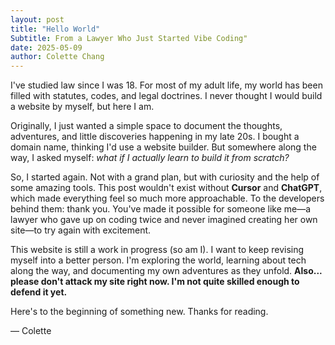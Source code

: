 ```yaml
---
layout: post
title: "Hello World"
Subtitle: From a Lawyer Who Just Started Vibe Coding"
date: 2025-05-09
author: Colette Chang
---
```

I've studied law since I was 18. For most of my adult life, my world has been filled with statutes, codes, and legal doctrines. I never thought I would build a website by myself, but here I am.

Originally, I just wanted a simple space to document the thoughts, adventures, and little discoveries happening in my late 20s. I bought a domain name, thinking I'd use a website builder. But somewhere along the way, I asked myself: *what if I actually learn to build it from scratch?*

So, I started again. Not with a grand plan, but with curiosity and the help of some amazing tools. This post wouldn't exist without **Cursor** and **ChatGPT**, which made everything feel so much more approachable. To the developers behind them: thank you. You've made it possible for someone like me—a lawyer who gave up on coding twice and never imagined creating her own site—to try again with excitement.

This website is still a work in progress (so am I). I want to keep revising myself into a better person. I'm exploring the world, learning about tech along the way, and documenting my own adventures as they unfold.
**Also... please don't attack my site right now. I'm not quite skilled enough to defend it yet.**

Here's to the beginning of something new. Thanks for reading.

— Colette 